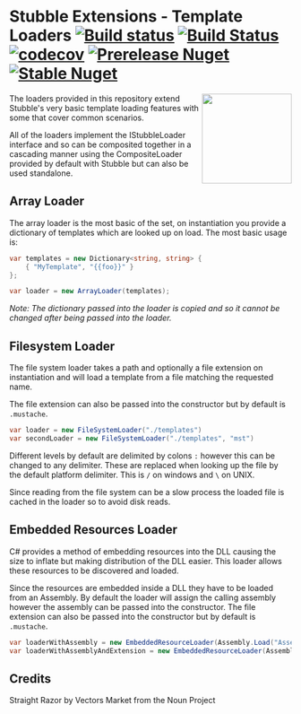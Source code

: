 # Stubble Extensions - Template Loaders [![Build status](https://img.shields.io/appveyor/ci/Romanx/stubble-extensions-loaders.svg?style=flat-square)](https://ci.appveyor.com/project/Romanx/stubble-extensions-loaders) [![Build Status](https://travis-ci.org/StubbleOrg/Stubble.Extensions.Loaders.svg?branch=master)](https://travis-ci.org/StubbleOrg/Stubble.Extensions.Loaders) [![codecov](https://codecov.io/gh/StubbleOrg/Stubble.Extensions.Loaders/branch/master/graph/badge.svg)](https://codecov.io/gh/StubbleOrg/Stubble.Extensions.Loaders) [![Prerelease Nuget](https://img.shields.io/nuget/vpre/Stubble.Extensions.Loaders.svg?style=flat-square&label=nuget%20pre)](https://www.nuget.org/packages/Stubble.Extensions.Loaders/) [![Stable Nuget](https://img.shields.io/nuget/v/Stubble.Extensions.Loaders.svg?style=flat-square)](https://www.nuget.org/packages/Stubble.Extensions.Loaders/)

<img align="right" width="160px" height="160px" src="https://raw.githubusercontent.com/StubbleOrg/Stubble/dev/assets/extension-logo-256.png">

The loaders provided in this repository extend Stubble's very basic template loading features with some that cover common scenarios.

All of the loaders implement the IStubbleLoader interface and so can be composited together in a cascading manner using the CompositeLoader provided by default with Stubble but can also be used standalone.

## Array Loader
The array loader is the most basic of the set, on instantiation you provide a dictionary of templates which are looked up on load. The most basic usage is:

```csharp
var templates = new Dictionary<string, string> {
	{ "MyTemplate", "{{foo}}" }
};

var loader = new ArrayLoader(templates);
```
*Note: The dictionary passed into the loader is copied and so it cannot be changed after being passed into the loader.*

## Filesystem Loader
The file system loader takes a path and optionally a file extension on instantiation and will load a template from a file matching the requested name.

The file extension can also be passed into the constructor but by default is `.mustache`.

```csharp
var loader = new FileSystemLoader("./templates")
var secondLoader = new FileSystemLoader("./templates", "mst")
```

Different levels by default are delimited by colons `:` however this can be changed to any delimiter.
These are replaced when looking up the file by the default platform delimiter.
This is `/` on windows and `\` on UNIX.

Since reading from the file system can be a slow process the loaded file is cached in the loader so to avoid disk reads.

## Embedded Resources Loader
C# provides a method of embedding resources into the DLL causing the size to inflate but making distribution of the DLL easier. This loader allows these resources to be discovered and loaded.

Since the resources are embedded inside a DLL they have to be loaded from an Assembly. By default the loader will assign the calling assembly however the assembly can be passed into the constructor. The file extension can also be passed into the constructor but by default is `.mustache`.

```csharp
var loaderWithAssembly = new EmbeddedResourceLoader(Assembly.Load("AssemblyName"))
var loaderWithAssemblyAndExtension = new EmbeddedResourceLoader(Assembly.Load("AssemblyName"), "mst")
```

## Credits

Straight Razor by Vectors Market from the Noun Project